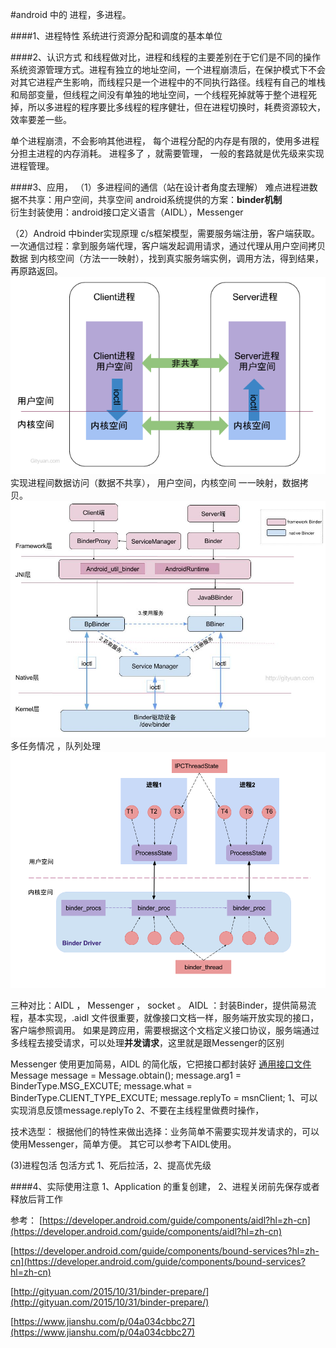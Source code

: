 #android 中的 进程，多进程。

####1、进程特性
系统进行资源分配和调度的基本单位

####2、认识方式
和线程做对比，进程和线程的主要差别在于它们是不同的操作系统资源管理方式。进程有独立的地址空间，一个进程崩溃后，在保护模式下不会对其它进程产生影响，而线程只是一个进程中的不同执行路径。线程有自己的堆栈和局部变量，但线程之间没有单独的地址空间，一个线程死掉就等于整个进程死掉，所以多进程的程序要比多线程的程序健壮，但在进程切换时，耗费资源较大，效率要差一些。

单个进程崩溃，不会影响其他进程，
每个进程分配的内存是有限的，使用多进程分担主进程的内存消耗。
进程多了 ，就需要管理，  一般的套路就是优先级来实现进程管理。


####3、应用，
（1）多进程间的通信（站在设计者角度去理解）
难点进程进数据不共享：用户空间，共享空间
android系统提供的方案：**binder机制**  
衍生封装使用：android接口定义语言（AIDL），Messenger

（2）Android 中binder实现原理
c/s框架模型，需要服务端注册，客户端获取。
一次通信过程：拿到服务端代理，客户端发起调用请求，通过代理从用户空间拷贝数据 到内核空间（方法一一映射），找到真实服务端实例，调用方法，得到结果，再原路返回。
![hahah](./image/progress/binder1.png)
实现进程间数据访问（数据不共享）， 用户空间，内核空间  一一映射，数据拷贝。
![hahah](./image/progress/binder2.jpg)
多任务情况 ，队列处理
![hahah](./image/progress/binder3.png)

三种对比：AIDL ， Messenger ， socket 。
AIDL ：封装Binder，提供简易流程，基本实现，.aidl 文件很重要，就像接口文档一样，服务端开放实现的接口，客户端参照调用。 如果是跨应用，需要根据这个文档定义接口协议，服务端通过多线程去接受请求，可以处理**并发请求**，这里就是跟Messenger的区别

Messenger
使用更加简易，AIDL 的简化版，它把接口都封装好
[通用接口文件](http://book2s.com/java/src/package/android/os/imessenger.html)
Message message = Message.obtain();
message.arg1 = BinderType.MSG_EXCUTE;
message.what = BinderType.CLIENT_TYPE_EXCUTE;
message.replyTo = msnClient;
1、可以实现消息反馈message.replyTo
2、不要在主线程里做费时操作，

技术选型：
根据他们的特性来做出选择：业务简单不需要实现并发请求的，可以使用Messenger，简单方便。 其它可以参考下AIDL使用。

(3)进程包活
包活方式 1、死后拉活，2、提高优先级


####4、实际使用注意
1、Application 的重复创建，
2、进程关闭前先保存或者释放后背工作


参考：
[https://developer.android.com/guide/components/aidl?hl=zh-cn](https://developer.android.com/guide/components/aidl?hl=zh-cn)

[https://developer.android.com/guide/components/bound-services?hl=zh-cn](https://developer.android.com/guide/components/bound-services?hl=zh-cn)

[http://gityuan.com/2015/10/31/binder-prepare/](http://gityuan.com/2015/10/31/binder-prepare/)

[https://www.jianshu.com/p/04a034cbbc27](https://www.jianshu.com/p/04a034cbbc27)